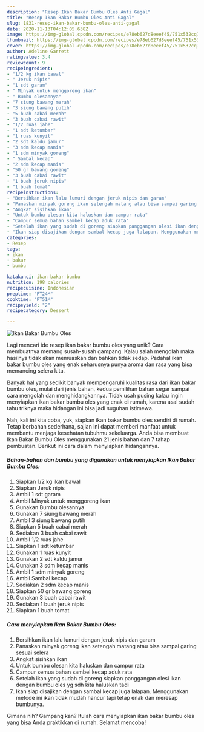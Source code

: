 ```yaml
---
description: "Resep Ikan Bakar Bumbu Oles Anti Gagal"
title: "Resep Ikan Bakar Bumbu Oles Anti Gagal"
slug: 1831-resep-ikan-bakar-bumbu-oles-anti-gagal
date: 2020-11-13T04:12:05.638Z
image: https://img-global.cpcdn.com/recipes/e78eb627d8eeef45/751x532cq70/ikan-bakar-bumbu-oles-foto-resep-utama.jpg
thumbnail: https://img-global.cpcdn.com/recipes/e78eb627d8eeef45/751x532cq70/ikan-bakar-bumbu-oles-foto-resep-utama.jpg
cover: https://img-global.cpcdn.com/recipes/e78eb627d8eeef45/751x532cq70/ikan-bakar-bumbu-oles-foto-resep-utama.jpg
author: Adeline Garrett
ratingvalue: 3.4
reviewcount: 9
recipeingredient:
- "1/2 kg ikan bawal"
- " Jeruk nipis"
- "1 sdt garam"
- " Minyak untuk menggoreng ikan"
- " Bumbu olesannya"
- "7 siung bawang merah"
- "3 siung bawang putih"
- "5 buah cabai merah"
- "3 buah cabai rawit"
- "1/2 ruas jahe"
- "1 sdt ketumbar"
- "1 ruas kunyit"
- "2 sdt kaldu jamur"
- "3 sdm kecap manis"
- "1 sdm minyak goreng"
- " Sambal kecap"
- "2 sdm kecap manis"
- "50 gr bawang goreng"
- "3 buah cabai rawit"
- "1 buah jeruk nipis"
- "1 buah tomat"
recipeinstructions:
- "Bersihkan ikan lalu lumuri dengan jeruk nipis dan garam"
- "Panaskan minyak goreng ikan setengah matang atau bisa sampai garing sesuai selera"
- "Angkat sisihkan ikan"
- "Untuk bumbu olesan kita haluskan dan campur rata"
- "Campur semua bahan sambel kecap aduk rata"
- "Setelah ikan yang sudah di goreng siapkan panggangan olesi ikan dengan bumbu oles yg sdh kita haluskan tadi"
- "Ikan siap disajikan dengan sambal kecap juga lalapan. Menggunakan metode ini ikan tidak mudah hancur tapi tetap enak dan meresap bumbunya."
categories:
- Resep
tags:
- ikan
- bakar
- bumbu

katakunci: ikan bakar bumbu 
nutrition: 198 calories
recipecuisine: Indonesian
preptime: "PT24M"
cooktime: "PT51M"
recipeyield: "2"
recipecategory: Dessert

---
```



![Ikan Bakar Bumbu Oles](https://img-global.cpcdn.com/recipes/e78eb627d8eeef45/751x532cq70/ikan-bakar-bumbu-oles-foto-resep-utama.jpg)

Lagi mencari ide resep ikan bakar bumbu oles yang unik? Cara membuatnya memang susah-susah gampang. Kalau salah mengolah maka hasilnya tidak akan memuaskan dan bahkan tidak sedap. Padahal ikan bakar bumbu oles yang enak seharusnya punya aroma dan rasa yang bisa memancing selera kita.



Banyak hal yang sedikit banyak mempengaruhi kualitas rasa dari ikan bakar bumbu oles, mulai dari jenis bahan, kedua pemilihan bahan segar sampai cara mengolah dan menghidangkannya. Tidak usah pusing kalau ingin menyiapkan ikan bakar bumbu oles yang enak di rumah, karena asal sudah tahu triknya maka hidangan ini bisa jadi suguhan istimewa.


Nah, kali ini kita coba, yuk, siapkan ikan bakar bumbu oles sendiri di rumah. Tetap berbahan sederhana, sajian ini dapat memberi manfaat untuk membantu menjaga kesehatan tubuhmu sekeluarga. Anda bisa membuat Ikan Bakar Bumbu Oles menggunakan 21 jenis bahan dan 7 tahap pembuatan. Berikut ini cara dalam menyiapkan hidangannya.

<!--inarticleads1-->

##### Bahan-bahan dan bumbu yang digunakan untuk menyiapkan Ikan Bakar Bumbu Oles:

1. Siapkan 1/2 kg ikan bawal
1. Siapkan  Jeruk nipis
1. Ambil 1 sdt garam
1. Ambil  Minyak untuk menggoreng ikan
1. Gunakan  Bumbu olesannya
1. Gunakan 7 siung bawang merah
1. Ambil 3 siung bawang putih
1. Siapkan 5 buah cabai merah
1. Sediakan 3 buah cabai rawit
1. Ambil 1/2 ruas jahe
1. Siapkan 1 sdt ketumbar
1. Gunakan 1 ruas kunyit
1. Gunakan 2 sdt kaldu jamur
1. Gunakan 3 sdm kecap manis
1. Ambil 1 sdm minyak goreng
1. Ambil  Sambal kecap
1. Sediakan 2 sdm kecap manis
1. Siapkan 50 gr bawang goreng
1. Gunakan 3 buah cabai rawit
1. Sediakan 1 buah jeruk nipis
1. Siapkan 1 buah tomat




<!--inarticleads2-->

##### Cara menyiapkan Ikan Bakar Bumbu Oles:

1. Bersihkan ikan lalu lumuri dengan jeruk nipis dan garam
1. Panaskan minyak goreng ikan setengah matang atau bisa sampai garing sesuai selera
1. Angkat sisihkan ikan
1. Untuk bumbu olesan kita haluskan dan campur rata
1. Campur semua bahan sambel kecap aduk rata
1. Setelah ikan yang sudah di goreng siapkan panggangan olesi ikan dengan bumbu oles yg sdh kita haluskan tadi
1. Ikan siap disajikan dengan sambal kecap juga lalapan. Menggunakan metode ini ikan tidak mudah hancur tapi tetap enak dan meresap bumbunya.




Gimana nih? Gampang kan? Itulah cara menyiapkan ikan bakar bumbu oles yang bisa Anda praktikkan di rumah. Selamat mencoba!
